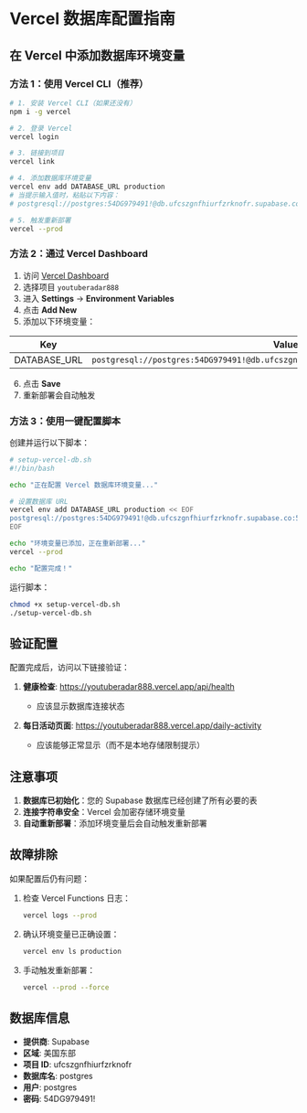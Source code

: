 # Vercel 数据库配置指南

## 在 Vercel 中添加数据库环境变量

### 方法 1：使用 Vercel CLI（推荐）

```bash
# 1. 安装 Vercel CLI（如果还没有）
npm i -g vercel

# 2. 登录 Vercel
vercel login

# 3. 链接到项目
vercel link

# 4. 添加数据库环境变量
vercel env add DATABASE_URL production
# 当提示输入值时，粘贴以下内容：
# postgresql://postgres:54DG979491!@db.ufcszgnfhiurfzrknofr.supabase.co:5432/postgres

# 5. 触发重新部署
vercel --prod
```

### 方法 2：通过 Vercel Dashboard

1. 访问 [Vercel Dashboard](https://vercel.com/dashboard)
2. 选择项目 `youtuberadar888`
3. 进入 **Settings** → **Environment Variables**
4. 点击 **Add New**
5. 添加以下环境变量：

| Key | Value | Environment |
|-----|-------|-------------|
| DATABASE_URL | `postgresql://postgres:54DG979491!@db.ufcszgnfhiurfzrknofr.supabase.co:5432/postgres` | Production |

6. 点击 **Save**
7. 重新部署会自动触发

### 方法 3：使用一键配置脚本

创建并运行以下脚本：

```bash
# setup-vercel-db.sh
#!/bin/bash

echo "正在配置 Vercel 数据库环境变量..."

# 设置数据库 URL
vercel env add DATABASE_URL production << EOF
postgresql://postgres:54DG979491!@db.ufcszgnfhiurfzrknofr.supabase.co:5432/postgres
EOF

echo "环境变量已添加，正在重新部署..."
vercel --prod

echo "配置完成！"
```

运行脚本：
```bash
chmod +x setup-vercel-db.sh
./setup-vercel-db.sh
```

## 验证配置

配置完成后，访问以下链接验证：

1. **健康检查**: https://youtuberadar888.vercel.app/api/health
   - 应该显示数据库连接状态

2. **每日活动页面**: https://youtuberadar888.vercel.app/daily-activity
   - 应该能够正常显示（而不是本地存储限制提示）

## 注意事项

1. **数据库已初始化**：您的 Supabase 数据库已经创建了所有必要的表
2. **连接字符串安全**：Vercel 会加密存储环境变量
3. **自动重新部署**：添加环境变量后会自动触发重新部署

## 故障排除

如果配置后仍有问题：

1. 检查 Vercel Functions 日志：
   ```bash
   vercel logs --prod
   ```

2. 确认环境变量已正确设置：
   ```bash
   vercel env ls production
   ```

3. 手动触发重新部署：
   ```bash
   vercel --prod --force
   ```

## 数据库信息

- **提供商**: Supabase
- **区域**: 美国东部
- **项目 ID**: ufcszgnfhiurfzrknofr
- **数据库名**: postgres
- **用户**: postgres
- **密码**: 54DG979491!